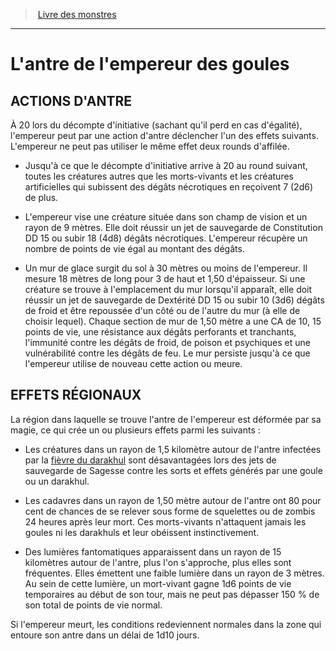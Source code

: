 ﻿> [Livre des monstres](tome_of_beasts.md)

---

# L'antre de l'empereur des goules

## ACTIONS D'ANTRE

À 20 lors du décompte d'initiative (sachant qu'il perd en cas d'égalité), l'empereur peut par une action d'antre déclencher l'un des effets suivants. L'empereur ne peut pas utiliser le même effet deux rounds d'affilée.

* Jusqu'à ce que le décompte d'initiative arrive à 20 au round suivant, toutes les créatures autres que les morts-vivants et les créatures artificielles qui subissent des dégâts nécrotiques en reçoivent 7 (2d6) de plus.

* L'empereur vise une créature située dans son champ de vision et un rayon de 9 mètres. Elle doit réussir un jet de sauvegarde de Constitution DD 15 ou subir 18 (4d8) dégâts nécrotiques. L'empereur récupère un nombre de points de vie égal au montant des dégâts.

* Un mur de glace surgit du sol à 30 mètres ou moins de l'empereur. Il mesure 18 mètres de long pour 3 de haut et 1,50 d'épaisseur. Si une créature se trouve à l'emplacement du mur lorsqu'il apparaît, elle doit réussir un jet de sauvegarde de Dextérité DD 15 ou subir 10 (3d6) dégâts de froid et être repoussée d'un côté ou de l'autre du mur (à elle de choisir lequel). Chaque section de mur de 1,50 mètre a une CA de 10, 15 points de vie, une résistance aux dégâts perforants et tranchants, l'immunité contre les dégâts de froid, de poison et psychiques et une vulnérabilité contre les dégâts de feu. Le mur persiste jusqu'à ce que l'empereur utilise de nouveau cette action ou meure.

## EFFETS RÉGIONAUX

La région dans laquelle se trouve l'antre de l'empereur est déformée par sa magie, ce qui crée un ou plusieurs effets parmi les suivants :

* Les créatures dans un rayon de 1,5 kilomètre autour de l'antre infectées par la [fièvre du darakhul](tome_of_beasts_fievre_du_darakhul.md) sont désavantagées lors des jets de sauvegarde de Sagesse contre les sorts et effets générés par une goule ou un darakhul.

* Les cadavres dans un rayon de 1,50 mètre autour de l'antre ont 80 pour cent de chances de se relever sous forme de squelettes ou de zombis 24 heures après leur mort. Ces morts-vivants n'attaquent jamais les goules ni les darakhuls et leur obéissent instinctivement.

* Des lumières fantomatiques apparaissent dans un rayon de 15 kilomètres autour de l'antre, plus l'on s'approche, plus elles sont fréquentes. Elles émettent une faible lumière dans un rayon de 3 mètres. Au sein de cette lumière, un mort-vivant gagne 1d6 points de vie temporaires au début de son tour, mais ne peut pas dépasser 150 % de son total de points de vie normal.

Si l'empereur meurt, les conditions redeviennent normales dans la zone qui entoure son antre dans un délai de 1d10 jours.

